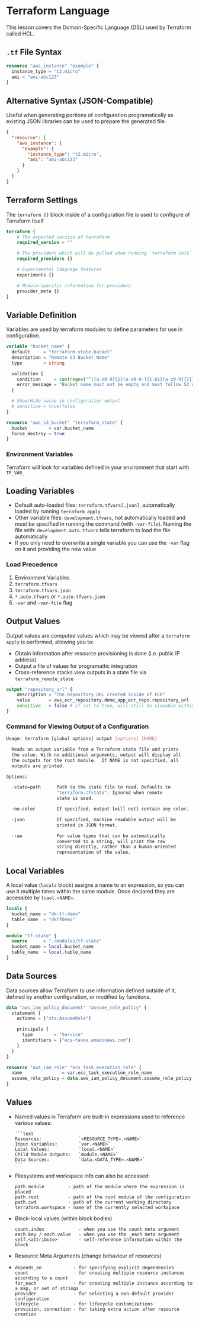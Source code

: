 # Terraform Language

This lesson covers the Domain-Specific Language (DSL) used by Terraform called
HCL.

## `.tf` File Syntax

```terraform
resource "aws_instance" "example" {
  instance_type = "t2.micro"
  ami = "ami-abc123"
}
```

## Alternative Syntax (JSON-Compatible)

Useful when generating portions of configuration programatically as existing JSON
libraries can be used to prepare the generated file.

```json
{
  "resource": {
    "aws_instance": {
      "example": {
        "instance_type": "t2.micro",
        "ami": "ami-abc123"
      }
    }
  }
}
```

## Terraform Settings

The `terraform {}` block inside of a configuration file is used to configure of
Terraform itself

```terraform
terraform {
    # The expected version of terraform
    required_version = ""

    # The providers which will be pulled when running `terraform init`
    required_providers {}

    # Experimental language features
    experiments {}

    # Module-specific information for providers
    provider_meta {}
}
```

## Variable Definition

Variables are used by terraform modules to define parameters for use in configuration.

```terraform
variable "bucket_name" {
  default     = "terraform-state-bucket"
  description = "Remote S3 Bucket Name"
  type        = string

  validation {
    condition     = can(regex("^([a-z0-9]{1}[a-z0-9-]{1,61}[a-z0-9]{1})$", var.bucket_name))
    error_message = "Bucket name must not be empty and must follow S3 naming rules."
  }

  # Show/Hide value in configuration output
  # sensitive = true|false
}

resource "aws_s3_bucket" "terraform_state" {
  bucket        = var.bucket_name
  force_destroy = true
}
```

### Environment Variables

Terraform will look for variables defined in your environment that start with
`TF_VAR_`

## Loading Variables

- Default auto-loaded files: `terraform.tfvars[.json]`, automatically loaded by
  running `terraform apply`
- Other variable files: `development.tfvars`, not automatically loaded and must be
  specified in running the command (with `-var-file`). Naming the file with:
  `development.auto.tfvars` tells terraform to load the file automatically
- If you only need to overwrite a single variable you can use the `-var` flag on it
  and providing the new value

### Load Precedence

1. Environment Variables
2. `terraform.tfvars`
3. `terraform.tfvars.json`
4. `*.auto.tfvars` or `*.auto.tfvars.json`
5. `-var` and `-var-file` flag

## Output Values

Output values are computed values which may be viewed after a `terraform apply`
is performed, allowing you to:

- Obtain information after resource provisioning is done (i.e. public IP address)
- Output a file of values for programattic integration
- Cross-reference stacks view outputs in a state file via `terraform_remote_state`

```terraform
output "repository_url" {
    description = "The Repository URL created inside of ECR"
    value       = aws_ecr_repository.demo_app_ecr_repo.repository_url
    sensitive   = false # if set to true, will still be viewable within the statefile
}
```

### Command for Viewing Output of a Configuration

```bash
Usage: terraform [global options] output [options] [NAME]

  Reads an output variable from a Terraform state file and prints
  the value. With no additional arguments, output will display all
  the outputs for the root module.  If NAME is not specified, all
  outputs are printed.

Options:

  -state=path      Path to the state file to read. Defaults to
                   "terraform.tfstate". Ignored when remote
                   state is used.

  -no-color        If specified, output [will not] contain any color.

  -json            If specified, machine readable output will be
                   printed in JSON format.

  -raw             For value types that can be automatically
                   converted to a string, will print the raw
                   string directly, rather than a human-oriented
                   representation of the value.
```

## Local Variables

A local value (`locals` block) assigns a name to an expression, so you can
use it multiple times within the same module. Once declared they are accessible
by `lcaol.<NAME>`.

```terraform
locals {
  bucket_name = "dk-tf-demo"
  table_name  = "dkTfDemo"
}

module "tf-state" {
  source      = "./modules/tf-state"
  bucket_name = local.bucket_name
  table_name  = local.table_name
}
```

## Data Sources

Data sources allow Terraform to use information defined outside of it,
defined by another configuration, or modified by functions.

```terraform
data "aws_iam_policy_document" "assume_role_policy" {
  statement {
    actions = ["sts:AssumeRole"]

    principals {
      type        = "Service"
      identifiers = ["ecs-tasks.amazonaws.com"]
    }
  }
}

resource "aws_iam_role" "ecs_task_execution_role" {
  name               = var.ecs_task_execution_role_name
  assume_role_policy = data.aws_iam_policy_document.assume_role_policy.json
}
```

## Values

- Named values in Terraform are built-in expressions used to reference
  various values:

      ```text
      Resources:              `<RESOURCE_TYPE>.<NAME>`
      Input Variables:        `var.<NAME>`
      Local Values:           `local.<NAME>`
      Child Module Outputs:   `module.<NAME>`
      Data Sources:           `data.<DATA_TYPE>.<NAME>`
      ```

- Filesystems and workspace info can also be accessed:

  ```text
  path.module         - path of the module where the expression is placed
  path.root           - path of the root module of the configuration
  path.cwd            - path of the current working directory
  terraform.workspace - name of the currently selected workspace
  ```

- Block-local values (within block bodies)

  ```text
  count.index             - when you use the count meta argument
  each.key / each.value   - when you use the _each meta argument
  self.<attribute>        - self-reference information within the block
  ```

- Resource Meta Arguments (change behaviour of resources)
- ```text
  depends_on            - for specifying explicit dependencies
  count                 - for creating multiple resource instances according to a count
  for_each              - for creating multiple instance according to a map, or set of strings
  provider              - for selecting a non-default provider configuration
  lifecycle             - for lifecycle customizations
  provision, connection - for taking extra action after resource creation
  ```
